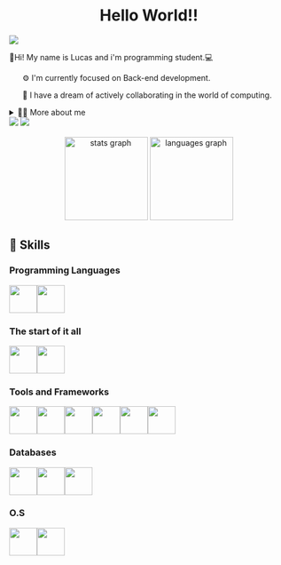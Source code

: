<h1 align="center">Hello World!!</h1>
<img src="https://github.com/Lucas-M7/photo/blob/main/Default_a_disney_pixar_style_artwork_of_an_18_year_old_black_m_3.jpg?raw=true">
<br>
<p align="left">👋Hi! My name is Lucas and i'm programming student.💻</p>
<ul> ⚙️ I'm currently focused on Back-end development.</ul>
<ul> 💫 I have a dream of actively collaborating in the world of computing.</ul>
<details>
  <summary> 👨‍💻 More about me</summary>
  <ul>🫡 I'm 19 years old and I'm currently studying programming every day through articles, youtube, documentation and the platform where I do the course and doing projects. At the same time, I enjoy areas such as philosophy and physics.</ul>
</details>
<a href="https://www.instagram.com/llucasz77/"><img src="https://img.shields.io/badge/Instagram-E4405F?style=for-the-badge&logo=instagram&logoColor=white"></a>
<a href="https://www.linkedin.com/in/lucas-mateus-142832286/"><img src="https://img.shields.io/badge/LinkedIn-0077B5?style=for-the-badge&logo=linkedin&logoColor=white"></a>
<br> <br>
<div align="center">
  <img src="https://github-readme-stats.vercel.app/api?username=Lucas-M7&hide_title=false&hide_rank=false&show_icons=true&include_all_commits=true&count_private=true&disable_animations=false&theme=gotham&locale=en&hide_border=false&order=1" height="150" alt="stats graph"  />
  <img src="https://github-readme-stats.vercel.app/api/top-langs?username=Lucas-M7&locale=en&hide_title=false&layout=compact&card_width=320&langs_count=5&theme=gotham&hide_border=false&order=2" height="150" alt="languages graph"/>
</div>
<h2>🧊 Skills</h2>
<h3>Programming Languages</h3>
<div style=display:flex>
<img src="https://cdn.jsdelivr.net/gh/devicons/devicon@latest/icons/java/java-original.svg"/ width=50>
<img src="https://cdn.jsdelivr.net/gh/devicons/devicon@latest/icons/csharp/csharp-original.svg"/ width=50>
</div>
<h3>The start of it all</h3>
<div style=display:flex>
<img src="https://cdn.jsdelivr.net/gh/devicons/devicon@latest/icons/html5/html5-original.svg"/ width=50>
<img src="https://cdn.jsdelivr.net/gh/devicons/devicon@latest/icons/css3/css3-original.svg"/ width=50>
</div>
<h3>Tools and Frameworks</h3>
<div style=display:flex>
<img src="https://cdn.jsdelivr.net/gh/devicons/devicon@latest/icons/vscode/vscode-original.svg" / width=50>
<img src="https://cdn.jsdelivr.net/gh/devicons/devicon@latest/icons/visualstudio/visualstudio-original.svg" / width=50>
<img src="https://cdn.jsdelivr.net/gh/devicons/devicon@latest/icons/postman/postman-original.svg" / width=50>
<img src="https://cdn.jsdelivr.net/gh/devicons/devicon@latest/icons/git/git-original.svg" / width=50>
<img src="https://cdn.jsdelivr.net/gh/devicons/devicon@latest/icons/dotnetcore/dotnetcore-original.svg" / width=50>  
<img src="https://cdn.jsdelivr.net/gh/devicons/devicon@latest/icons/rider/rider-original.svg" / width=50>
</div>
<h3>Databases</h3>
<div style=display:flex>
<img src="https://cdn.jsdelivr.net/gh/devicons/devicon@latest/icons/microsoftsqlserver/microsoftsqlserver-original.svg" / width=50>
<img src="https://cdn.jsdelivr.net/gh/devicons/devicon@latest/icons/mongodb/mongodb-original.svg" / width=50>  
<img src="https://cdn.jsdelivr.net/gh/devicons/devicon@latest/icons/postgresql/postgresql-original.svg" / width=50>
</div>
<h3>O.S</h3>
<div style=display:flex>
<img src="https://cdn.jsdelivr.net/gh/devicons/devicon@latest/icons/linux/linux-original.svg" / width=50>
<img src="https://cdn.jsdelivr.net/gh/devicons/devicon@latest/icons/windows11/windows11-original.svg" / width=50>
</div>
